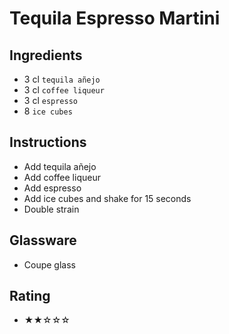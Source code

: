 # Tequila Espresso Martini

## Ingredients
- 3 cl `tequila añejo`
- 3 cl `coffee liqueur`
- 3 cl `espresso`
- 8 `ice cubes`

## Instructions
- Add tequila añejo
- Add coffee liqueur
- Add espresso
- Add ice cubes and shake for 15 seconds
- Double strain

## Glassware
- Coupe glass

## Rating
- ★★☆☆☆